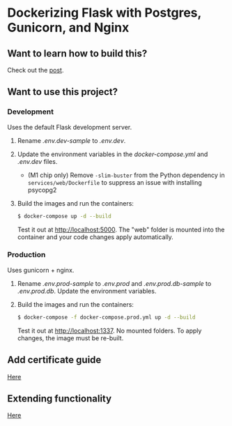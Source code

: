 # Dockerizing Flask with Postgres, Gunicorn, and Nginx

## Want to learn how to build this?

Check out the [post](https://testdriven.io/blog/dockerizing-flask-with-postgres-gunicorn-and-nginx).

## Want to use this project?

### Development

Uses the default Flask development server.

1. Rename *.env.dev-sample* to *.env.dev*.
1. Update the environment variables in the *docker-compose.yml* and *.env.dev* files.
    - (M1 chip only) Remove `-slim-buster` from the Python dependency in `services/web/Dockerfile` to suppress an issue with installing psycopg2
1. Build the images and run the containers:

    ```sh
    $ docker-compose up -d --build
    ```

    Test it out at [http://localhost:5000](http://localhost:5000). The "web" folder is mounted into the container and your code changes apply automatically.

### Production

Uses gunicorn + nginx.

1. Rename *.env.prod-sample* to *.env.prod* and *.env.prod.db-sample* to *.env.prod.db*. Update the environment variables.
1. Build the images and run the containers:

    ```sh
    $ docker-compose -f docker-compose.prod.yml up -d --build
    ```

    Test it out at [http://localhost:1337](http://localhost:1337). No mounted folders. To apply changes, the image must be re-built.
    
 ## Add certificate guide
 [Here](https://blog.miguelgrinberg.com/post/running-your-flask-application-over-https)
 
 ## Extending functionality
 [Here](https://towardsdatascience.com/how-to-deploy-ml-models-using-flask-gunicorn-nginx-docker-9b32055b3d0)
